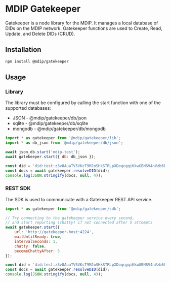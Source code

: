 # MDIP Gatekeeper

Gatekeeper is a node library for the MDIP.
It manages a local database of DIDs on the MDIP network.
Gatekeeper functions are used to Create, Read, Update, and Delete DIDs (CRUD).

## Installation

```bash
npm install @mdip/gatekeeper
```
## Usage

### Library

The library must be configured by calling the start function with one of the supported databases:
- JSON - @mdip/gatekeeper/db/json
- sqlite - @mdip/gatekeeper/db/sqlite
- mongodb - @mdip/gatekeeper/db/mongodb

```js
import * as gatekeeper from '@mdip/gatekeeper/lib';
import * as db_json from '@mdip/gatekeeper/db/json';

await json_db.start('mdip-test');
await gatekeeper.start({ db: db_json });

const did = 'did:test:z3v8AuaTV5VKcT9MJoSHkSTRLpXDoqcgqiKkwGBNSV4nVzb6kLk';
const docs = await gatekeeper.resolveDID(did);
console.log(JSON.stringify(docs, null, 4));
```

### REST SDK

The SDK is used to communicate with a Gatekeeper REST API service.

```js
import * as gatekeeper from '@mdip/gatekeeper/sdk';

// Try connecting to the gatekeeper service every second,
// and start reporting (chatty) if not connected after 5 attempts
await gatekeeper.start({
    url: 'http://gatekeeper-host:4224',
    waitUntilReady: true,
    intervalSeconds: 1,
    chatty: false,
    becomeChattyAfter: 5
});

const did = 'did:test:z3v8AuaTV5VKcT9MJoSHkSTRLpXDoqcgqiKkwGBNSV4nVzb6kLk';
const docs = await gatekeeper.resolveDID(did);
console.log(JSON.stringify(docs, null, 4));
```
